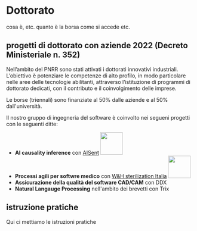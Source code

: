 # Dottorato

cosa è, etc.
quanto è la borsa come si accede etc.

## progetti di dottorato con aziende 2022 (Decreto Ministeriale n. 352)

Nell’ambito del PNRR sono stati attivati i dottorati innovativi industriali. 
L’obiettivo è potenziare le competenze di alto profilo, in modo particolare nelle aree delle tecnologie abilitanti, 
attraverso l’istituzione di programmi di dottorato dedicati, con il contributo e il coinvolgimento delle imprese.

Le borse (triennali) sono finanziate al 50% dalle aziende e al 50% dall'università.

Il nostro gruppo di ingegneria del software è coinvolto nei segueni progetti con le seguenti ditte:

- **AI causality inference** con [AISent](https://aisent.io/)  <img src="https://aisent.io/assets/images/logo-black-08.svg" width="60">
- **Processi agili per softwre medico** con [W&H sterilization Italia](https://www.wh.com/en_global/whgroup/company/) <img src="https://www.advantageaustria.org/images/f3128d4b946042b6a776dfc8f79cc4fd" width="60">
- **Assicurazione della qualità del software CAD/CAM** con DDX
- **Natural Langauge Processing** nell'ambito dei brevetti con Trix

## istruzione pratiche

Qui ci mettiamo le istruzioni pratiche
